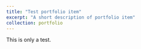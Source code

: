 ```yaml
---
title: "Test portfolio item"
excerpt: "A short description of portfolio item"
collection: portfolio
---
```


This is only a test.
